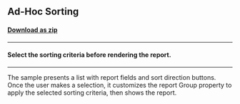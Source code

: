 ## Ad-Hoc Sorting
#### [Download as zip](https://minhaskamal.github.io/DownGit/#/home?url=https://github.com/GrapeCity/ComponentOne-WinForms-Samples/tree/master/NetFramework\Reports\C1Report\Cs\AdHocSorting)
____
#### Select the sorting criteria before rendering the report.
____
The sample presents a list with report fields and sort direction buttons. Once the user makes a selection, it customizes the report Group property to apply the selected sorting criteria, then shows the report. 